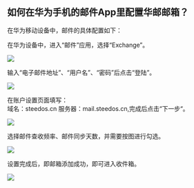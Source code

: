 ## 如何在华为手机的邮件App里配置华邮邮箱？

在华为移动设备中，邮件的具体配置如下：

在华为设备中，进入“邮件”应用，选择“Exchange”。

 ![](images/Android/设置1.jpg)  
 
 输入“电子邮件地址”、“用户名”、“密码”后点击“登陆”。

 ![](images/Android/设置2.jpg)  
 
 在账户设置页面填写：  
 域名：steedos.cn 
 服务器：mail.steedos.cn,完成后点击“下一步“。
 
 ![](images/Android/设置3.jpg)

选择邮件查收频率、邮件同步天数，并需要按图进行勾选。

![](images/Android/设置4.jpg)

设置完成后，即邮箱添加成功，即可进入收件箱。

![](images/Android/收件箱.jpg)

